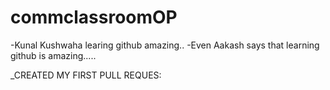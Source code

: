 # commclassroomOP

-Kunal Kushwaha learing github amazing..
-Even Aakash says that learning github is amazing.....



_CREATED MY FIRST PULL REQUES:
